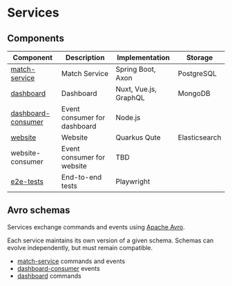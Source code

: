 # Services

## Components

| Component                                  | Description                  | Implementation        | Storage       |
|--------------------------------------------|------------------------------|-----------------------|---------------|
| [match-service](./match-service)           | Match Service                | Spring Boot, Axon     | PostgreSQL    |
| [dashboard](./dashboard)                   | Dashboard                    | Nuxt, Vue.js, GraphQL | MongoDB       |
| [dashboard-consumer](./dashboard/consumer) | Event consumer for dashboard | Node.js               |               |
| [website](./website)                       | Website                      | Quarkus Qute          | Elasticsearch |
| website-consumer                           | Event consumer for website   | TBD                   |               |
| [e2e-tests](./e2e-tests)                   | End-to-end tests             | Playwright            |               |

## Avro schemas

Services exchange commands and events using [Apache Avro](https://avro.apache.org/).

Each service maintains its own version of a given schema. Schemas can evolve independently, but must remain compatible.

* [match-service](./match-service/framework/src/main/avro) commands and events
* [dashboard-consumer](./dashboard/consumer/src/avro/events) events
* [dashboard](./dashboard/app/server/avro/commands) commands
